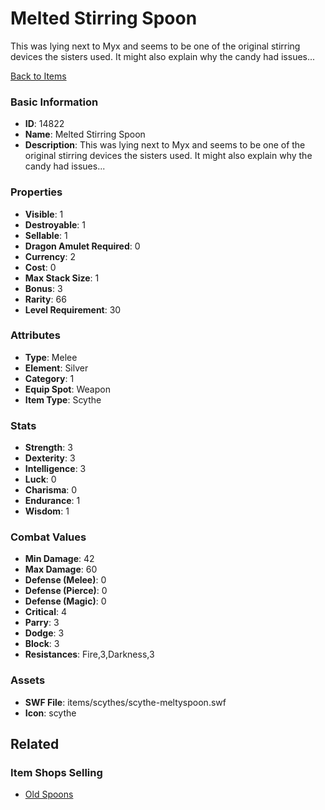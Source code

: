 # Melted Stirring Spoon

This was lying next to Myx and seems to be one of the original stirring devices the sisters used. It might also explain why the candy had issues...

[Back to Items](../items.md)

### Basic Information

- **ID**: 14822
- **Name**: Melted Stirring Spoon
- **Description**: This was lying next to Myx and seems to be one of the original stirring devices the sisters used. It might also explain why the candy had issues...

### Properties

- **Visible**: 1
- **Destroyable**: 1
- **Sellable**: 1
- **Dragon Amulet Required**: 0
- **Currency**: 2
- **Cost**: 0
- **Max Stack Size**: 1
- **Bonus**: 3
- **Rarity**: 66
- **Level Requirement**: 30

### Attributes

- **Type**: Melee
- **Element**: Silver
- **Category**: 1
- **Equip Spot**: Weapon
- **Item Type**: Scythe

### Stats

- **Strength**: 3
- **Dexterity**: 3
- **Intelligence**: 3
- **Luck**: 0
- **Charisma**: 0
- **Endurance**: 1
- **Wisdom**: 1

### Combat Values

- **Min Damage**: 42
- **Max Damage**: 60
- **Defense (Melee)**: 0
- **Defense (Pierce)**: 0
- **Defense (Magic)**: 0
- **Critical**: 4
- **Parry**: 3
- **Dodge**: 3
- **Block**: 3
- **Resistances**: Fire,3,Darkness,3

### Assets

- **SWF File**: items/scythes/scythe-meltyspoon.swf
- **Icon**: scythe

## Related

### Item Shops Selling

- [Old Spoons](../item-shops/472-old-spoons.md)

